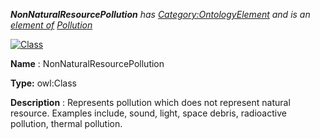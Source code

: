___NonNaturalResourcePollution__ 
 has
 [Category:OntologyElement](../../Category/OntologyElement "Category:OntologyElement") 
 and is an
 [element of](../../Property/ElementOf "Property:ElementOf") 
[Pollution](../../Submissions/Pollution "Submissions:Pollution")_




  





[![Class](../../images/thumb/2/27/Class.gif/45px-Class.gif)](../../Image/Class.gif "Class")


__Name__ 
 : NonNaturalResourcePollution
 



__Type:__ 
 owl:Class
 



__Description__ 
 : Represents pollution which does not represent natural resource. Examples include, sound, light, space debris, radioactive pollution, thermal pollution.